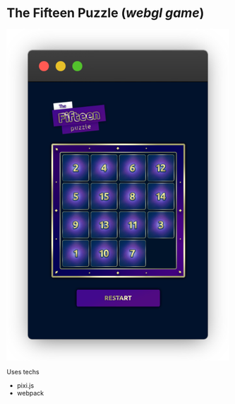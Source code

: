 # The Fifteen Puzzle (_webgl game_)

![game](./frame_generic_dark.png)


Uses techs
- pixi.js
- webpack